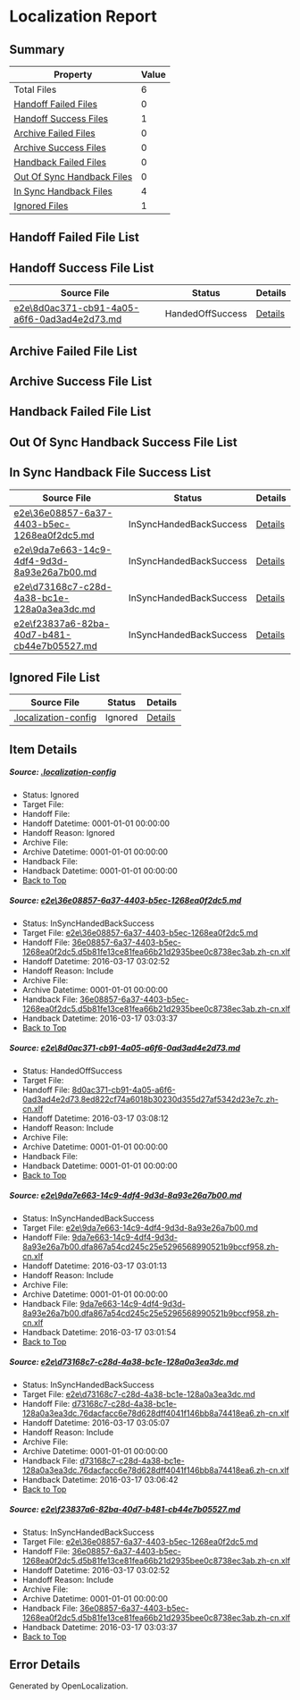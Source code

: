 # <a name='report-top'></a> Localization Report

## Summary
 Property | Value 
 -------- | ----- 
 Total Files | 6
[ Handoff Failed Files ](#handoff-failed-list)| 0
[ Handoff Success Files ](#handoff-success-list)| 1
[ Archive Failed Files ](#archive-failed-list)| 0
[ Archive Success Files ](#archive-success-list)| 0
[ Handback Failed Files ](#handback-failed-list)| 0
[ Out Of Sync Handback Files ](#outofsync-handback-success-list)| 0
[ In Sync Handback Files ](#insync-handback-success-list)| 4
[ Ignored Files ](#ignored-list)| 1

## <a name='handoff-failed-list'></a> Handoff Failed File List

## <a name='handoff-success-list'></a> Handoff Success File List
 Source File | Status | Details 
 ----------- | ------ | ------- 
 [e2e\8d0ac371-cb91-4a05-a6f6-0ad3ad4e2d73.md](https://github.com/OpenLocalizationTest/oltest/blob/15d85ce63080190d5dad9983bdbfbf1c99f9732a/e2e/8d0ac371-cb91-4a05-a6f6-0ad3ad4e2d73.md) | HandedOffSuccess | [Details](#72b8c0bc3883a38f524c96e50ff07989671dc45d2)

## <a name='archive-failed-list'></a> Archive Failed File List

## <a name='archive-success-list'></a> Archive Success File List

## <a name='handback-failed-list'></a> Handback Failed File List

## <a name='outofsync-handback-success-list'></a> Out Of Sync Handback Success File List

## <a name='insync-handback-success-list'></a> In Sync Handback File Success List
 Source File | Status | Details 
 ----------- | ------ | ------- 
 [e2e\36e08857-6a37-4403-b5ec-1268ea0f2dc5.md](https://github.com/OpenLocalizationTest/oltest/blob/a5411c4b353dff7f75469919b692ddffee9f35a3/e2e/36e08857-6a37-4403-b5ec-1268ea0f2dc5.md) | InSyncHandedBackSuccess | [Details](#5b9e9665d8fc85d9beb679b8bb764c6f8830ec121)
 [e2e\9da7e663-14c9-4df4-9d3d-8a93e26a7b00.md](https://github.com/OpenLocalizationTest/oltest/blob/b846d89586fe2e216076a708b3c10e5a9011c486/e2e/9da7e663-14c9-4df4-9d3d-8a93e26a7b00.md) | InSyncHandedBackSuccess | [Details](#09e1d53d99c95c8d24e75367ee0b9122183f1b4f3)
 [e2e\d73168c7-c28d-4a38-bc1e-128a0a3ea3dc.md](https://github.com/OpenLocalizationTest/oltest/blob/850a0da3686a9b2314c42ba1add43fa50c3cfd2d/e2e/d73168c7-c28d-4a38-bc1e-128a0a3ea3dc.md) | InSyncHandedBackSuccess | [Details](#f425da5869532da19d6bcd0e1bf049ce60a9be124)
 [e2e\f23837a6-82ba-40d7-b481-cb44e7b05527.md](https://github.com/OpenLocalizationTest/oltest/blob/15d85ce63080190d5dad9983bdbfbf1c99f9732a/e2e/f23837a6-82ba-40d7-b481-cb44e7b05527.md) | InSyncHandedBackSuccess | [Details](#5b9e9665d8fc85d9beb679b8bb764c6f8830ec125)

## <a name='ignored-list'></a> Ignored File List
 Source File | Status | Details 
 ----------- | ------ | ------- 
 [.localization-config](https://github.com/OpenLocalizationTest/oltest/blob/15d85ce63080190d5dad9983bdbfbf1c99f9732a/.localization-config) | Ignored | [Details](#66aca4b1c2f43b14ec41e0e427345df94af1d5e10)

## Item Details
##### <a name='66aca4b1c2f43b14ec41e0e427345df94af1d5e10'></a> Source: [.localization-config](https://github.com/OpenLocalizationTest/oltest/blob/15d85ce63080190d5dad9983bdbfbf1c99f9732a/.localization-config)
* Status: Ignored
* Target File: 
* Handoff File: 
* Handoff Datetime: 0001-01-01 00:00:00
* Handoff Reason: Ignored
* Archive File: 
* Archive Datetime: 0001-01-01 00:00:00
* Handback File: 
* Handback Datetime: 0001-01-01 00:00:00
* [Back to Top](#report-top)

##### <a name='5b9e9665d8fc85d9beb679b8bb764c6f8830ec121'></a> Source: [e2e\36e08857-6a37-4403-b5ec-1268ea0f2dc5.md](https://github.com/OpenLocalizationTest/oltest/blob/a5411c4b353dff7f75469919b692ddffee9f35a3/e2e/36e08857-6a37-4403-b5ec-1268ea0f2dc5.md)
* Status: InSyncHandedBackSuccess
* Target File: [e2e\36e08857-6a37-4403-b5ec-1268ea0f2dc5.md](https://github.com/OpenLocalizationTestOrg/oltest.zh-cn/blob/6dc4f79bf4de039db6ad4e3e7441c0f6dd8a9ee0/e2e/36e08857-6a37-4403-b5ec-1268ea0f2dc5.md)
* Handoff File: [36e08857-6a37-4403-b5ec-1268ea0f2dc5.d5b81fe13ce81fea66b21d2935bee0c8738ec3ab.zh-cn.xlf](https://github.com/OpenLocalizationTestOrg/olhandoff/blob/5d7f3c9967ad6f51fe1d62adaac08f73cc2e59f7/ol-handoff/OpenLocalizationTestOrg/oltest.zh-cn/xinjiang/ht/36e08857-6a37-4403-b5ec-1268ea0f2dc5.d5b81fe13ce81fea66b21d2935bee0c8738ec3ab.zh-cn.xlf)
* Handoff Datetime: 2016-03-17 03:02:52
* Handoff Reason: Include
* Archive File: 
* Archive Datetime: 0001-01-01 00:00:00
* Handback File: [36e08857-6a37-4403-b5ec-1268ea0f2dc5.d5b81fe13ce81fea66b21d2935bee0c8738ec3ab.zh-cn.xlf](https://github.com/OpenLocalizationTestOrg/olhandback/blob/d2575d85888f6518351d7d95278e827accecc407/ol-handback/OpenLocalizationTestOrg/oltest.zh-cn/xinjiang/ht/36e08857-6a37-4403-b5ec-1268ea0f2dc5.d5b81fe13ce81fea66b21d2935bee0c8738ec3ab.zh-cn.xlf)
* Handback Datetime: 2016-03-17 03:03:37
* [Back to Top](#report-top)

##### <a name='72b8c0bc3883a38f524c96e50ff07989671dc45d2'></a> Source: [e2e\8d0ac371-cb91-4a05-a6f6-0ad3ad4e2d73.md](https://github.com/OpenLocalizationTest/oltest/blob/15d85ce63080190d5dad9983bdbfbf1c99f9732a/e2e/8d0ac371-cb91-4a05-a6f6-0ad3ad4e2d73.md)
* Status: HandedOffSuccess
* Target File: 
* Handoff File: [8d0ac371-cb91-4a05-a6f6-0ad3ad4e2d73.8ed822cf74a6018b30230d355d27af5342d23e7c.zh-cn.xlf](https://github.com/OpenLocalizationTestOrg/olhandoff/blob/22cbf8c43516f810c6b4f7a4bab4069008cdf372/ol-handoff/OpenLocalizationTestOrg/oltest.zh-cn/xinjiang/ht/8d0ac371-cb91-4a05-a6f6-0ad3ad4e2d73.8ed822cf74a6018b30230d355d27af5342d23e7c.zh-cn.xlf)
* Handoff Datetime: 2016-03-17 03:08:12
* Handoff Reason: Include
* Archive File: 
* Archive Datetime: 0001-01-01 00:00:00
* Handback File: 
* Handback Datetime: 0001-01-01 00:00:00
* [Back to Top](#report-top)

##### <a name='09e1d53d99c95c8d24e75367ee0b9122183f1b4f3'></a> Source: [e2e\9da7e663-14c9-4df4-9d3d-8a93e26a7b00.md](https://github.com/OpenLocalizationTest/oltest/blob/b846d89586fe2e216076a708b3c10e5a9011c486/e2e/9da7e663-14c9-4df4-9d3d-8a93e26a7b00.md)
* Status: InSyncHandedBackSuccess
* Target File: [e2e\9da7e663-14c9-4df4-9d3d-8a93e26a7b00.md](https://github.com/OpenLocalizationTestOrg/oltest.zh-cn/blob/8fc45766cc7db687b25bd7c1f434daf8cb1519b6/e2e/9da7e663-14c9-4df4-9d3d-8a93e26a7b00.md)
* Handoff File: [9da7e663-14c9-4df4-9d3d-8a93e26a7b00.dfa867a54cd245c25e5296568990521b9bccf958.zh-cn.xlf](https://github.com/OpenLocalizationTestOrg/olhandoff/blob/c628156715d0158a2986e909c772a7753c6dcea4/ol-handoff/OpenLocalizationTestOrg/oltest.zh-cn/xinjiang/ht/9da7e663-14c9-4df4-9d3d-8a93e26a7b00.dfa867a54cd245c25e5296568990521b9bccf958.zh-cn.xlf)
* Handoff Datetime: 2016-03-17 03:01:13
* Handoff Reason: Include
* Archive File: 
* Archive Datetime: 0001-01-01 00:00:00
* Handback File: [9da7e663-14c9-4df4-9d3d-8a93e26a7b00.dfa867a54cd245c25e5296568990521b9bccf958.zh-cn.xlf](https://github.com/OpenLocalizationTestOrg/olhandback/blob/1522412bb129ddec31acd53febd185010c9d852b/ol-handback/OpenLocalizationTestOrg/oltest.zh-cn/xinjiang/ht/9da7e663-14c9-4df4-9d3d-8a93e26a7b00.dfa867a54cd245c25e5296568990521b9bccf958.zh-cn.xlf)
* Handback Datetime: 2016-03-17 03:01:54
* [Back to Top](#report-top)

##### <a name='f425da5869532da19d6bcd0e1bf049ce60a9be124'></a> Source: [e2e\d73168c7-c28d-4a38-bc1e-128a0a3ea3dc.md](https://github.com/OpenLocalizationTest/oltest/blob/850a0da3686a9b2314c42ba1add43fa50c3cfd2d/e2e/d73168c7-c28d-4a38-bc1e-128a0a3ea3dc.md)
* Status: InSyncHandedBackSuccess
* Target File: [e2e\d73168c7-c28d-4a38-bc1e-128a0a3ea3dc.md](https://github.com/OpenLocalizationTestOrg/oltest.zh-cn/blob/757045d86cf6c8e3736e4d827ca390e3a082fefe/e2e/d73168c7-c28d-4a38-bc1e-128a0a3ea3dc.md)
* Handoff File: [d73168c7-c28d-4a38-bc1e-128a0a3ea3dc.76dacfacc6e78d628dff4041f146bb8a74418ea6.zh-cn.xlf](https://github.com/OpenLocalizationTestOrg/olhandoff/blob/66f9087c9504e0533db09164b707a77424fb0fc2/ol-handoff/OpenLocalizationTestOrg/oltest.zh-cn/xinjiang/ht/d73168c7-c28d-4a38-bc1e-128a0a3ea3dc.76dacfacc6e78d628dff4041f146bb8a74418ea6.zh-cn.xlf)
* Handoff Datetime: 2016-03-17 03:05:07
* Handoff Reason: Include
* Archive File: 
* Archive Datetime: 0001-01-01 00:00:00
* Handback File: [d73168c7-c28d-4a38-bc1e-128a0a3ea3dc.76dacfacc6e78d628dff4041f146bb8a74418ea6.zh-cn.xlf](https://github.com/OpenLocalizationTestOrg/olhandback/blob/81b13a9792b86481708b3ac00c02b7562f414342/ol-handback/OpenLocalizationTestOrg/oltest.zh-cn/xinjiang/ht/d73168c7-c28d-4a38-bc1e-128a0a3ea3dc.76dacfacc6e78d628dff4041f146bb8a74418ea6.zh-cn.xlf)
* Handback Datetime: 2016-03-17 03:06:42
* [Back to Top](#report-top)

##### <a name='5b9e9665d8fc85d9beb679b8bb764c6f8830ec125'></a> Source: [e2e\f23837a6-82ba-40d7-b481-cb44e7b05527.md](https://github.com/OpenLocalizationTest/oltest/blob/15d85ce63080190d5dad9983bdbfbf1c99f9732a/e2e/f23837a6-82ba-40d7-b481-cb44e7b05527.md)
* Status: InSyncHandedBackSuccess
* Target File: [e2e\36e08857-6a37-4403-b5ec-1268ea0f2dc5.md](https://github.com/OpenLocalizationTestOrg/oltest.zh-cn/blob/6dc4f79bf4de039db6ad4e3e7441c0f6dd8a9ee0/e2e/36e08857-6a37-4403-b5ec-1268ea0f2dc5.md)
* Handoff File: [36e08857-6a37-4403-b5ec-1268ea0f2dc5.d5b81fe13ce81fea66b21d2935bee0c8738ec3ab.zh-cn.xlf](https://github.com/OpenLocalizationTestOrg/olhandoff/blob/5d7f3c9967ad6f51fe1d62adaac08f73cc2e59f7/ol-handoff/OpenLocalizationTestOrg/oltest.zh-cn/xinjiang/ht/36e08857-6a37-4403-b5ec-1268ea0f2dc5.d5b81fe13ce81fea66b21d2935bee0c8738ec3ab.zh-cn.xlf)
* Handoff Datetime: 2016-03-17 03:02:52
* Handoff Reason: Include
* Archive File: 
* Archive Datetime: 0001-01-01 00:00:00
* Handback File: [36e08857-6a37-4403-b5ec-1268ea0f2dc5.d5b81fe13ce81fea66b21d2935bee0c8738ec3ab.zh-cn.xlf](https://github.com/OpenLocalizationTestOrg/olhandback/blob/d2575d85888f6518351d7d95278e827accecc407/ol-handback/OpenLocalizationTestOrg/oltest.zh-cn/xinjiang/ht/36e08857-6a37-4403-b5ec-1268ea0f2dc5.d5b81fe13ce81fea66b21d2935bee0c8738ec3ab.zh-cn.xlf)
* Handback Datetime: 2016-03-17 03:03:37
* [Back to Top](#report-top)


## Error Details

Generated by OpenLocalization.
